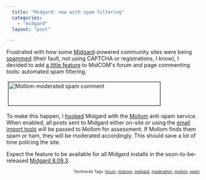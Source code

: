 ```yaml
---
  title: "Midgard: now with spam filtering"
  categories: 
    - "midgard"
  layout: "post"

---
```

<p>
Frustrated with how some <a href="http://www.midgard-project.org/">Midgard</a>-powered community sites were being <a href="http://en.wikipedia.org/wiki/Spam_(electronic)">spammed</a> (their fault, not using CAPTCHA or registrations, I know), I decided to add <a href="http://trac.midgard-project.org/ticket/684">a little feature</a> to MidCOM's forum and page commenting tools: automated spam filtering.
</p><p>
<a href="https://s3.eu-central-1.amazonaws.com/bergie-iki-fi/midgard-spam-mollom-moderated.png"><img src="https://s3.eu-central-1.amazonaws.com/bergie-iki-fi/midgard-spam-mollom-moderated-tm.jpg" height="61" width="396" border="1" hspace="4" vspace="4" alt="Mollom-moderated spam comment" title="Mollom-moderated spam comment" /></a>
</p><p>
To make this happen, I <a href="http://mollom.com/api">hooked</a> Midgard with the <a href="http://mollom.com/">Mollom</a> anti-spam service. When enabled, all posts sent to Midgard either on-site or using the <a href="http://www.midgard-project.org/discussion/developer-forum/forum-to-mailing_list_integration/">email import tools</a> will be passed to Mollom for assessment. If Mollom finds them spam or ham, they will be moderated accordingly. This should save a lot of time policing the site.
</p><p>
Expect the feature to be available for all Midgard installs in the soon-to-be-released <a href="http://www.midgard-project.org/updates/midgard_8-09-3rc2_released/">Midgard 8.09.3</a>.
</p>
<p style="text-align:right;font-size:10px;">Technorati Tags: <a href="http://www.technorati.com/tag/forum" rel="tag">forum</a>, <a href="http://www.technorati.com/tag/midcom" rel="tag">midcom</a>, <a href="http://www.technorati.com/tag/midgard" rel="tag">midgard</a>, <a href="http://www.technorati.com/tag/moderation" rel="tag">moderation</a>, <a href="http://www.technorati.com/tag/mollom" rel="tag">mollom</a>, <a href="http://www.technorati.com/tag/spam" rel="tag">spam</a></p>
